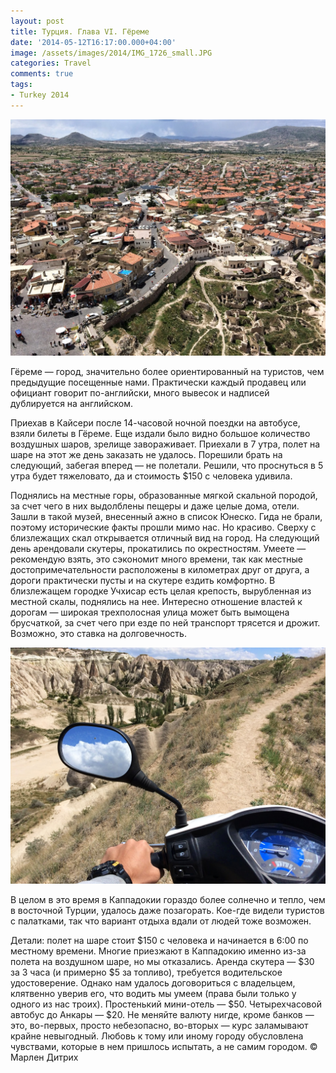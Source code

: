 ```yaml
---
layout: post
title: Турция. Глава VI. Гёреме
date: '2014-05-12T16:17:00.000+04:00'
image: /assets/images/2014/IMG_1726_small.JPG
categories: Travel
comments: true
tags:
- Turkey 2014
---
```


![](/assets/images/2014/IMG_1726.JPG)

Гёреме — город, значительно более ориентированный на туристов, чем предыдущие посещенные нами. Практически каждый продавец или официант говорит по-английски, много вывесок и надписей дублируется на английском.

Приехав в Кайсери после 14-часовой ночной поездки на автобусе, взяли билеты в Гёреме. Еще издали было видно большое количество воздушных шаров, зрелище завораживает. Приехали в 7 утра, полет на шаре на этот же день заказать не удалось. Порешили брать на следующий, забегая вперед — не полетали. Решили, что проснуться в 5 утра будет тяжеловато, да и стоимость $150 с человека удивила.

Поднялись на местные горы, образованные мягкой скальной породой, за счет чего в них выдолблены пещеры и даже целые дома, отели. Зашли в такой музей, внесенный ажно в список Юнеско. Гида не брали, поэтому исторические факты прошли мимо нас. Но красиво. Сверху с близлежащих скал открывается отличный вид на город. На следующий день арендовали скутеры, прокатились по окрестностям. Умеете — рекомендую взять, это сэкономит много времени, так как местные достопримечательности расположены в километрах друг от друга, а дороги практически пусты и на скутере ездить комфортно. В близлежащем городке Учхисар есть целая крепость, вырубленная из местной скалы, поднялись на нее. Интересно отношение властей к дорогам — широкая трехполосная улица может быть вымощена брусчаткой, за счет чего при езде по ней транспорт трясется и дрожит. Возможно, это ставка на долговечность.

![](/assets/images/2014/IMG_1746.JPG)

В целом в это время в Каппадокии гораздо более солнечно и тепло, чем в восточной Турции, удалось даже позагорать. Кое-где видели туристов с палатками, так что вариант отдыха вдали от людей тоже возможен.

Детали: полет на шаре стоит $150 с человека и начинается в 6:00 по местному времени. Многие приезжают в Каппадокию именно из-за полета на воздушном шаре, но мы отказались. Аренда скутера — $30 за 3 часа (и примерно $5 за топливо), требуется водительское удостоверение. Однако нам удалось договориться с владельцем, клятвенно уверив его, что водить мы умеем (права были только у одного из нас троих). Простенький мини-отель — $50. Четырехчасовой автобус до Анкары — $20. Не меняйте валюту нигде, кроме банков — это, во-первых, просто небезопасно, во-вторых — курс заламывают крайне невыгодный.
Любовь к тому или иному городу обусловлена чувствами, которые в нем пришлось испытать, а не самим городом. © Марлен Дитрих
